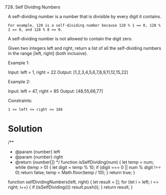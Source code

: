 728. Self Dividing Numbers

A self-dividing number is a number that is divisible by every digit it contains.

    For example, 128 is a self-dividing number because 128 % 1 == 0, 128 % 2 == 0, and 128 % 8 == 0.

A self-dividing number is not allowed to contain the digit zero.

Given two integers left and right, return a list of all the self-dividing numbers in the range [left, right] (both inclusive).

 

Example 1:

Input: left = 1, right = 22
Output: [1,2,3,4,5,6,7,8,9,11,12,15,22]

Example 2:

Input: left = 47, right = 85
Output: [48,55,66,77]

 

Constraints:

    1 <= left <= right <= 104

# Solution
/**
 * @param {number} left
 * @param {number} right
 * @return {number[]}
 */
function isSelfDividing(num) {
    let temp = num;
    while (temp > 0) {
        let digit = temp % 10;
        if (digit === 0 || num % digit !== 0) return false;
        temp = Math.floor(temp / 10);
    }
    return true;
}

function selfDividingNumbers(left, right) {
    let result = [];
    for (let i = left; i <= right; i++) {
        if (isSelfDividing(i)) result.push(i);
    }
    return result;
}
